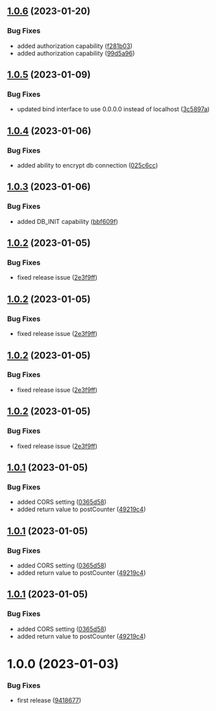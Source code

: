 ## [1.0.6](https://github.com/spectrocloud/hello-universe-api/compare/v1.0.5...v1.0.6) (2023-01-20)


### Bug Fixes

* added authorization capability ([f281b03](https://github.com/spectrocloud/hello-universe-api/commit/f281b03e92557d3dba8c28f438acd287f8f8b782))
* added authorization capability ([99d5a96](https://github.com/spectrocloud/hello-universe-api/commit/99d5a960b6be83af8990f43cca2030bf9c2ff913))

## [1.0.5](https://github.com/spectrocloud/hello-universe-api/compare/v1.0.4...v1.0.5) (2023-01-09)


### Bug Fixes

* updated bind interface to use 0.0.0.0 instead of localhost ([3c5897a](https://github.com/spectrocloud/hello-universe-api/commit/3c5897a5724e3d62e8e84cc018fc36225e7f6640))

## [1.0.4](https://github.com/spectrocloud/hello-universe-api/compare/v1.0.3...v1.0.4) (2023-01-06)


### Bug Fixes

* added ability to encrypt db connection ([025c6cc](https://github.com/spectrocloud/hello-universe-api/commit/025c6cc98e6675af0dda8b19de646171f29c640d))

## [1.0.3](https://github.com/spectrocloud/hello-universe-api/compare/v1.0.2...v1.0.3) (2023-01-06)


### Bug Fixes

* added DB_INIT capability ([bbf609f](https://github.com/spectrocloud/hello-universe-api/commit/bbf609f587bcae117b0b3ca0ecc16a23ecbb59ef))

## [1.0.2](https://github.com/spectrocloud/hello-universe-api/compare/v1.0.1...v1.0.2) (2023-01-05)


### Bug Fixes

* fixed release issue ([2e3f9ff](https://github.com/spectrocloud/hello-universe-api/commit/2e3f9ff181a292eea998818b53643a54a580ec07))

## [1.0.2](https://github.com/spectrocloud/hello-universe-api/compare/v1.0.1...v1.0.2) (2023-01-05)


### Bug Fixes

* fixed release issue ([2e3f9ff](https://github.com/spectrocloud/hello-universe-api/commit/2e3f9ff181a292eea998818b53643a54a580ec07))

## [1.0.2](https://github.com/spectrocloud/hello-universe-api/compare/v1.0.1...v1.0.2) (2023-01-05)


### Bug Fixes

* fixed release issue ([2e3f9ff](https://github.com/spectrocloud/hello-universe-api/commit/2e3f9ff181a292eea998818b53643a54a580ec07))

## [1.0.2](https://github.com/spectrocloud/hello-universe-api/compare/v1.0.1...v1.0.2) (2023-01-05)


### Bug Fixes

* fixed release issue ([2e3f9ff](https://github.com/spectrocloud/hello-universe-api/commit/2e3f9ff181a292eea998818b53643a54a580ec07))

## [1.0.1](https://github.com/spectrocloud/hello-universe-api/compare/v1.0.0...v1.0.1) (2023-01-05)


### Bug Fixes

* added CORS setting ([0365d58](https://github.com/spectrocloud/hello-universe-api/commit/0365d589808c4c3c174c8f18697aa47e32f5f25b))
* added return value to postCounter ([49219c4](https://github.com/spectrocloud/hello-universe-api/commit/49219c46d93f361dc460a1c1d07d55801e1b8c1d))

## [1.0.1](https://github.com/spectrocloud/hello-universe-api/compare/v1.0.0...v1.0.1) (2023-01-05)


### Bug Fixes

* added CORS setting ([0365d58](https://github.com/spectrocloud/hello-universe-api/commit/0365d589808c4c3c174c8f18697aa47e32f5f25b))
* added return value to postCounter ([49219c4](https://github.com/spectrocloud/hello-universe-api/commit/49219c46d93f361dc460a1c1d07d55801e1b8c1d))

## [1.0.1](https://github.com/spectrocloud/hello-universe-api/compare/v1.0.0...v1.0.1) (2023-01-05)


### Bug Fixes

* added CORS setting ([0365d58](https://github.com/spectrocloud/hello-universe-api/commit/0365d589808c4c3c174c8f18697aa47e32f5f25b))
* added return value to postCounter ([49219c4](https://github.com/spectrocloud/hello-universe-api/commit/49219c46d93f361dc460a1c1d07d55801e1b8c1d))

# 1.0.0 (2023-01-03)


### Bug Fixes

* first release ([9418677](https://github.com/spectrocloud/hello-universe-api/commit/94186774ae613e705309b0deaba34a40320fa954))
